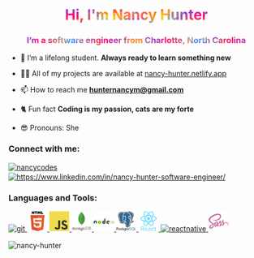 <style>
     div {
    display: -webkit-box;
    display: -ms-flexbox;
    display: block;
    margin: auto;
    -webkit-box-orient: vertical;
    -webkit-box-direction: normal;
    -ms-flex-direction: column;
    flex-direction: column;
    -webkit-box-pack: center;
    -ms-flex-pack: center;
    justify-content: center;
    -webkit-box-align: center;
    -ms-flex-align: center;
    align-items: center;
    background: repeating-radial-gradient(circle at 100% 100%, rgba(255, 190, 11, 0.5) 4%, rgba(255, 190, 11, 0.5) 8%, rgba(251, 86, 7, 0.5) 8%, rgba(251, 86, 7, 0.5) 12%, rgba(255, 0, 110, 0.5) 12%, rgba(255, 0, 110, 0.5) 16%, rgba(131, 56, 236, 0.5) 16%, rgba(131, 56, 236, 0.8) 20%, rgba(58, 134, 255, 0.5) 20%, rgba(58, 134, 255, 0.5) 24%), repeating-radial-gradient(circle at 0% 100%, rgba(255, 190, 11, 0.7) 4%, rgba(255, 190, 11, 0.9) 8%, rgba(251, 86, 7, 0.7) 8%, rgba(251, 86, 7, 0.9) 12%, rgba(255, 0, 110, 0.7) 12%, rgba(255, 0, 110, 0.9) 16%, rgba(131, 56, 236, 0.8) 16%, rgba(131, 56, 236, 0.8) 20%, rgba(58, 134, 255, 0.8) 20%, rgba(58, 134, 255, 0.8) 24%);
    background-size: 250px 250px;
    background-position: 0 0;
    -webkit-animation: stripes 3s linear infinite;
    animation: stripes 3s linear infinite;
    background-clip: text;
    -webkit-background-clip: text;
    color: transparent;
}
</style>
<div>
    <h1 align="center">Hi, I'm Nancy Hunter</h1>
    <h3 align="center">I’m a software engineer from Charlotte, North Carolina</h3>
</div>



- 🌱 I’m a lifelong student. **Always ready to learn something new**

- 👨‍💻 All of my projects are available at [nancy-hunter.netlify.app](https://nancy-hunter.netlify.app/)

- 📫 How to reach me **hunternancym@gmail.com**

- 🐈 Fun fact **Coding is my passion, cats are my forte**
  
- 😎 Pronouns: She

<h3 align="left">Connect with me:</h3>
<p align="left">
<a href="https://twitter.com/nancycodes" target="blank"><img align="center" src="https://raw.githubusercontent.com/rahuldkjain/github-profile-readme-generator/master/src/images/icons/Social/twitter.svg" alt="nancycodes" height="30" width="40" /></a>
<a href="https://linkedin.com/in/https://www.linkedin.com/in/nancy-hunter-software-engineer/" target="blank"><img align="center" src="https://raw.githubusercontent.com/rahuldkjain/github-profile-readme-generator/master/src/images/icons/Social/linked-in-alt.svg" alt="https://www.linkedin.com/in/nancy-hunter-software-engineer/" height="30" width="40" /></a>
</p>

<h3 align="left">Languages and Tools:</h3>
<p align="left"> <a href="https://git-scm.com/" target="_blank" rel="noreferrer"> <img src="https://www.vectorlogo.zone/logos/git-scm/git-scm-icon.svg" alt="git" width="40" height="40"/> </a> <a href="https://www.w3.org/html/" target="_blank" rel="noreferrer"> <img src="https://raw.githubusercontent.com/devicons/devicon/master/icons/html5/html5-original-wordmark.svg" alt="html5" width="40" height="40"/> </a> <a href="https://developer.mozilla.org/en-US/docs/Web/JavaScript" target="_blank" rel="noreferrer"> <img src="https://raw.githubusercontent.com/devicons/devicon/master/icons/javascript/javascript-original.svg" alt="javascript" width="40" height="40"/> </a> <a href="https://www.mongodb.com/" target="_blank" rel="noreferrer"> <img src="https://raw.githubusercontent.com/devicons/devicon/master/icons/mongodb/mongodb-original-wordmark.svg" alt="mongodb" width="40" height="40"/> </a> <a href="https://nodejs.org" target="_blank" rel="noreferrer"> <img src="https://raw.githubusercontent.com/devicons/devicon/master/icons/nodejs/nodejs-original-wordmark.svg" alt="nodejs" width="40" height="40"/> </a> <a href="https://www.postgresql.org" target="_blank" rel="noreferrer"> <img src="https://raw.githubusercontent.com/devicons/devicon/master/icons/postgresql/postgresql-original-wordmark.svg" alt="postgresql" width="40" height="40"/> </a> <a href="https://reactjs.org/" target="_blank" rel="noreferrer"> <img src="https://raw.githubusercontent.com/devicons/devicon/master/icons/react/react-original-wordmark.svg" alt="react" width="40" height="40"/> </a> <a href="https://reactnative.dev/" target="_blank" rel="noreferrer"> <img src="https://reactnative.dev/img/header_logo.svg" alt="reactnative" width="40" height="40"/> </a> <a href="https://sass-lang.com" target="_blank" rel="noreferrer"> <img src="https://raw.githubusercontent.com/devicons/devicon/master/icons/sass/sass-original.svg" alt="sass" width="40" height="40"/> </a> </p>

<p><img align="center" src="https://github-readme-streak-stats.herokuapp.com/?user=nancy-hunter&" alt="nancy-hunter" /></p>

